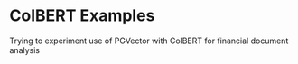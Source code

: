 # ColBERT Examples

Trying to experiment use of PGVector with ColBERT for financial document analysis